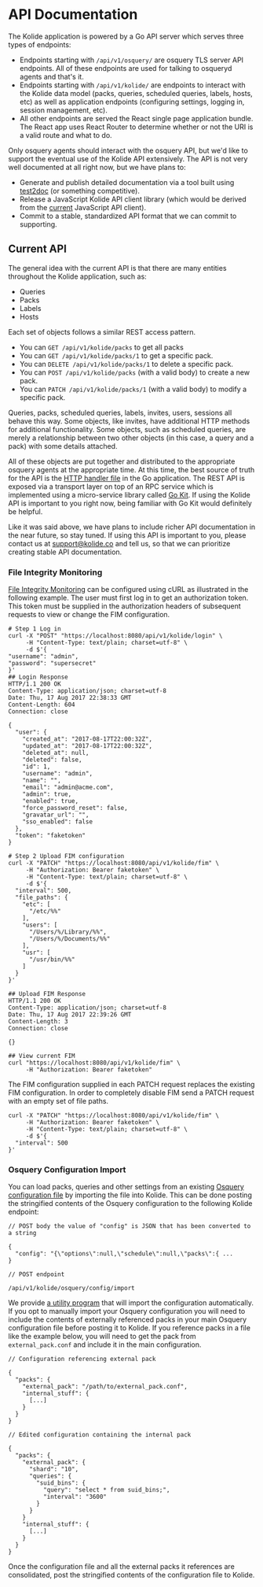 API Documentation
=================

The Kolide application is powered by a Go API server which serves three types of endpoints:

- Endpoints starting with `/api/v1/osquery/` are osquery TLS server API endpoints. All of these endpoints are used for talking to osqueryd agents and that's it.
- Endpoints starting with `/api/v1/kolide/` are endpoints to interact with the Kolide data model (packs, queries, scheduled queries, labels, hosts, etc) as well as application endpoints (configuring settings, logging in, session management, etc).
- All other endpoints are served the React single page application bundle. The React app uses React Router to determine whether or not the URI is a valid route and what to do.

Only osquery agents should interact with the osquery API, but we'd like to support the eventual use of the Kolide API extensively. The API is not very well documented at all right now, but we have plans to:

- Generate and publish detailed documentation via a tool built using [test2doc](https://github.com/adams-sarah/test2doc) (or something competitive).
- Release a JavaScript Kolide API client library (which would be derived from the [current](https://github.com/kolide/fleet/blob/master/frontend/kolide/index.js) JavaScript API client).
- Commit to a stable, standardized API format that we can commit to supporting.

## Current API

The general idea with the current API is that there are many entities throughout the Kolide application, such as:

- Queries
- Packs
- Labels
- Hosts

Each set of objects follows a similar REST access pattern.

- You can `GET /api/v1/kolide/packs` to get all packs
- You can `GET /api/v1/kolide/packs/1` to get a specific pack.
- You can `DELETE /api/v1/kolide/packs/1` to delete a specific pack.
- You can `POST /api/v1/kolide/packs` (with a valid body) to create a new pack.
- You can `PATCH /api/v1/kolide/packs/1` (with a valid body) to modify a specific pack.

Queries, packs, scheduled queries, labels, invites, users, sessions all behave this way. Some objects, like invites, have additional HTTP methods for additional functionality. Some objects, such as scheduled queries, are merely a relationship between two other objects (in this case, a query and a pack) with some details attached.

All of these objects are put together and distributed to the appropriate osquery agents at the appropriate time. At this time, the best source of truth for the API is the [HTTP handler file](https://github.com/kolide/fleet/blob/master/server/service/handler.go) in the Go application. The REST API is exposed via a transport layer on top of an RPC service which is implemented using a micro-service library called [Go Kit](https://github.com/go-kit/kit). If using the Kolide API is important to you right now, being familiar with Go Kit would definitely be helpful.

Like it was said above, we have plans to include richer API documentation in the near future, so stay tuned. If using this API is important to you, please contact us at [support@kolide.co](mailto:support@kolide.co) and tell us, so that we can prioritize creating stable API documentation.

### File Integrity Monitoring

[File Integrity Monitoring](https://osquery.readthedocs.io/en/stable/deployment/file-integrity-monitoring/) can be configured using cURL as illustrated in
the following example. The user must first log in to get an authorization token. This token
must be supplied in the authorization headers of subsequent requests to view or change the FIM configuration.
```shell
# Step 1 Log in
curl -X "POST" "https://localhost:8080/api/v1/kolide/login" \
     -H "Content-Type: text/plain; charset=utf-8" \
     -d $'{
"username": "admin",
"password": "supersecret"
}'
## Login Response
HTTP/1.1 200 OK
Content-Type: application/json; charset=utf-8
Date: Thu, 17 Aug 2017 22:38:33 GMT
Content-Length: 604
Connection: close

{
  "user": {
    "created_at": "2017-08-17T22:00:32Z",
    "updated_at": "2017-08-17T22:00:32Z",
    "deleted_at": null,
    "deleted": false,
    "id": 1,
    "username": "admin",
    "name": "",
    "email": "admin@acme.com",
    "admin": true,
    "enabled": true,
    "force_password_reset": false,
    "gravatar_url": "",
    "sso_enabled": false
  },
  "token": "faketoken"
}

# Step 2 Upload FIM configuration
curl -X "PATCH" "https://localhost:8080/api/v1/kolide/fim" \
     -H "Authorization: Bearer faketoken" \
     -H "Content-Type: text/plain; charset=utf-8" \
     -d $'{
  "interval": 500,
  "file_paths": {
    "etc": [
      "/etc/%%"
    ],
    "users": [
      "/Users/%/Library/%%",
      "/Users/%/Documents/%%"
    ],
    "usr": [
      "/usr/bin/%%"
    ]
  }
}'

## Upload FIM Response
HTTP/1.1 200 OK
Content-Type: application/json; charset=utf-8
Date: Thu, 17 Aug 2017 22:39:26 GMT
Content-Length: 3
Connection: close

{}

## View current FIM
curl "https://localhost:8080/api/v1/kolide/fim" \
     -H "Authorization: Bearer faketoken"
```
The FIM configuration supplied in each PATCH request replaces the existing FIM configuration. In order to completely
disable FIM send a PATCH request with an empty set of file paths.
```shell
curl -X "PATCH" "https://localhost:8080/api/v1/kolide/fim" \
     -H "Authorization: Bearer faketoken" \
     -H "Content-Type: text/plain; charset=utf-8" \
     -d $'{
  "interval": 500
}'
```


### Osquery Configuration Import

You can load packs, queries and other settings from an existing [Osquery configuration file](https://osquery.readthedocs.io/en/stable/deployment/configuration/) by importing the file into Kolide. This can be done posting the stringified contents of the Osquery configuration to the following Kolide endpoint:
```
// POST body the value of "config" is JSON that has been converted to a string

{
  "config": "{\"options\":null,\"schedule\":null,\"packs\":{ ...
}

// POST endpoint

/api/v1/kolide/osquery/config/import
```
We provide [a utility program](https://github.com/kolide/configimporter) that will import the configuration automatically.
If you opt to manually import your Osquery configuration you will need to include the contents of externally
referenced packs in your main Osquery configuration file before posting it to Kolide. If you reference packs
in a file like the example below, you will need to get the pack from `external_pack.conf`
and include it in the main configuration.
```
// Configuration referencing external pack

{
  "packs": {
    "external_pack": "/path/to/external_pack.conf",
    "internal_stuff": {
      [...]
    }
  }
}
```
```
// Edited configuration containing the internal pack

{
  "packs": {
    "external_pack": {
      "shard": "10",
      "queries": {
        "suid_bins": {
          "query": "select * from suid_bins;",
          "interval": "3600"
        }
      }
    }
    "internal_stuff": {
      [...]
    }
  }
}
```
Once the configuration file and all the external packs it references are consolidated, post the stringified contents of the configuration
file to Kolide.
